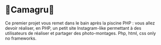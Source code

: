 # 📸Camagru📸
Ce premier projet vous remet dans le bain après la piscine PHP : vous allez devoir réaliser, en PHP, un petit site Instagram-like permettant à des utilisateurs de réaliser et partager des photo-montages.
Php, html, css only no frameworks.

